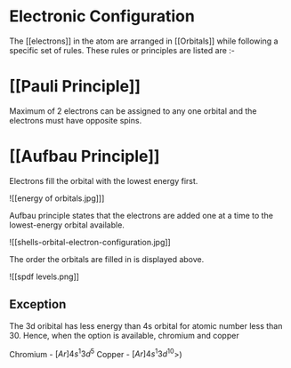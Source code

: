 # Electronic Configuration

The [[electrons]] in the atom are arranged in [[Orbitals]] while following a specific set of rules. These rules or principles are listed are :-

# [[Pauli Principle]]
Maximum of 2 electrons can be assigned to any one orbital and the electrons must have opposite spins.
# [[Aufbau Principle]] 
Electrons fill the orbital with the lowest energy first.

![[energy of orbitals.jpg]]]

Aufbau principle states that the electrons are added one at a time to the lowest-energy orbital available.

![[shells-orbital-electron-configuration.jpg]]


The order the orbitals are filled in is displayed above.

![[spdf levels.png]]



## Exception

The 3d oribital has less energy than 4s orbital for atomic number less than 30. Hence, when the option is available, chromium and copper

Chromium - ${[Ar] 4s^1 3d^5}$
Copper - ${[Ar] 4s^1 3d^{10}}$>)
